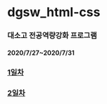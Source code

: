 # dgsw_html-css
### 대소고 전공역량강화 프로그램

#### 2020/7/27~2020/7/31

### [1일차](https://github.com/limjh0513/dgsw_html-css/blob/master/Day1/Day1.md)

### [2일차](https://github.com/limjh0513/dgsw_html-css/blob/master/Day2/Day2.md)
